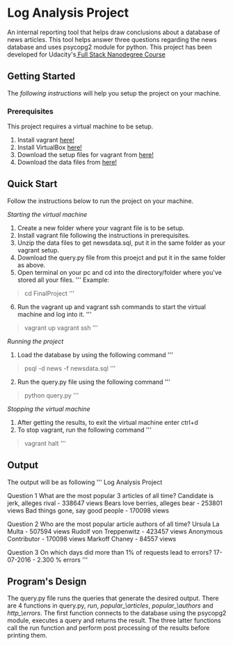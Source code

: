 # Log Analysis Project
An internal reporting tool that helps draw conclusions about a database of news articles. This tool helps answer three questions regarding the news database and uses psycopg2 module for python. This project has been developed for Udacity's<a href="https://in.udacity.com/course/full-stack-web-developer-nanodegree--nd004"> Full Stack Nanodegree Course</a>

## Getting Started
The _following instructions_ will help you setup the project on your machine.

### Prerequisites
This project requires a virtual machine to be setup.
1. Install vagrant <a href="https://www.vagrantup.com/" target="_blank">here!</a>
2. Install VirtualBox <a href="https://www.virtualbox.org/" target="_blank">here!</a>
3. Download the setup files for vagrant from <a href="https://github.com/udacity/fullstack-nanodegree-vm" target="_blank">here!</a>
4. Download the data files from <a href="https://d17h27t6h515a5.cloudfront.net/topher/2016/August/57b5f748_newsdata/newsdata.zip" target="_blank">here!</a>

## Quick Start
Follow the instructions below to run the project on your machine.

_Starting the virtual machine_

1. Create a new folder where your vagrant file is to be setup.
2. Install vagrant file following the instructions in prerequisites.
3. Unzip the data files to get newsdata.sql, put it in the same folder as your vagrant setup.
4. Download the query.py file from this proejct and put it in the same folder as above.
5. Open terminal on your pc and cd into the directory/folder where you've stored all your files.
'''
Example:
> cd FinalProject
'''
6. Run the vagrant up and vagrant ssh commands to start the virtual machine and log into it.
'''
> vagrant up
> vagrant ssh
'''

_Running the project_

1. Load the database by using the following command
'''
> psql -d news -f newsdata.sql
'''
2. Run the query.py file using the following command
'''
> python query.py
'''

_Stopping the virtual machine_

1. After getting the results, to exit the virtual machine enter ctrl+d
2. To stop vagrant, run the following command
'''
> vagrant halt
'''

## Output
The output will be as following
'''
Log Analysis Project


Question 1
What are the most popular 3 articles of all time?
Candidate is jerk, alleges rival - 338647 views
Bears love berries, alleges bear - 253801 views
Bad things gone, say good people - 170098 views


Question 2
Who are the most popular article authors of all time?
Ursula La Multa - 507594 views
Rudolf von Treppenwitz - 423457 views
Anonymous Contributor - 170098 views
Markoff Chaney - 84557 views


Question 3
On which days did more than 1% of requests lead to errors?
17-07-2016 - 2.300 % errors
'''

## Program's Design
The query.py file runs the queries that generate the desired output. There are 4 functions in query.py, _run_, _popular\_\articles_, _popular\_\authors_ and _http\_\errors_. The first function connects to the database using the psycopg2 module, executes a query and returns the result. The three latter functions call the run function and perform post processing of the results before printing them.